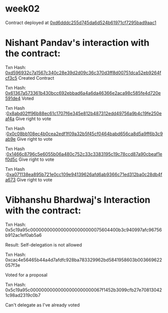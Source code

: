 # week02

Contract deployed at [0xd6dddc255d745da6d524b61971cf7295bad9aac1](https://sepolia.etherscan.io/address/0xd6dddc255d745da6d524b61971cf7295bad9aac1)

# Nishant Pandav's interaction with the contract:

Txn Hash: [0xd596932c7a1567c340c28e39d2d09c36c370d3ff8d00751dca52eb9264fcf3c5](https://sepolia.etherscan.io/tx/0xd596932c7a1567c340c28e39d2d09c36c370d3ff8d00751dca52eb9264fcf3c5)
Created Contract

Txn Hash: [0x61367a573361b430bcc692ebbad6a4a6da46366e2aca98c585fe4d720e591de4](https://sepolia.etherscan.io/tx/0x61367a573361b430bcc692ebbad6a4a6da46366e2aca98c585fe4d720e591de4)
Voted

Txn Hash :[0x8abd02ff96b88ec61c1707f6e345e812b487312edd49756a9b4c19fe250eaf4a](https://sepolia.etherscan.io/tx/0x8abd02ff96b88ec61c1707f6e345e812b487312edd49756a9b4c19fe250eaf4a)
Give right to vote

Txn Hash :[0x0c08bb108ec4b0cea2edf1f09a32b5f45cf0464babd656ca8d5a9ff6b3c9ab9e](https://sepolia.etherscan.io/tx/0x0c08bb108ec4b0cea2edf1f09a32b5f45cf0464babd656ca8d5a9ff6b3c9ab9e)
Give right to vote

Txn Hash :[0x1466c8796c5e6055b06a480c752c33c3383195c19c78ccd87a90cbeaf1ef0d5c](https://sepolia.etherscan.io/tx/0x1466c8796c5e6055b06a480c752c33c3383195c19c78ccd87a90cbeaf1ef0d5c)
Give right to vote

Txn Hash :[0xa071138ea895b721e0cc109e94139626afd6ab9366c71ed312ba0c28db4fa673](https://sepolia.etherscan.io/tx/0xa071138ea895b721e0cc109e94139626afd6ab9366c71ed312ba0c28db4fa673)
Give right to vote

# Vibhanshu Bhardwaj's Interaction with the contract:

Txn Hash: 0x5c19a95c00000000000000000000000075604400b3c940997afc96756b912ac1ef0ab5a6

Result: Self-delegation is not allowed

Txn Hash: 0xcac4e56465b44a4d7afdfc928ba783329962bd5841958603b003669622057f3e

Voted for a proposal

Txn Hash: 0x5c19a95c00000000000000000000000067f1452b3099cfb27e708130421c98ad2319c0b7

Can't delegate as I've already voted
